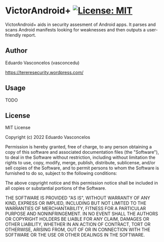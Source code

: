 # VictorAndroid+ [![License: MIT](https://img.shields.io/badge/License-MIT-yellow.svg)](https://opensource.org/licenses/MIT)

VictorAndroid+ aids in security assesment of Android apps. It parses and scans Android manifests looking for weaknesses and then outputs a user-friendly report.

## Author

Eduardo Vasconcelos (vasconcedu)

https://tereresecurity.wordpress.com/

## Usage

TODO

## License

MIT License

Copyright (c) 2022 Eduardo Vasconcelos

Permission is hereby granted, free of charge, to any person obtaining a copy
of this software and associated documentation files (the "Software"), to deal
in the Software without restriction, including without limitation the rights
to use, copy, modify, merge, publish, distribute, sublicense, and/or sell
copies of the Software, and to permit persons to whom the Software is
furnished to do so, subject to the following conditions:

The above copyright notice and this permission notice shall be included in all
copies or substantial portions of the Software.

THE SOFTWARE IS PROVIDED "AS IS", WITHOUT WARRANTY OF ANY KIND, EXPRESS OR
IMPLIED, INCLUDING BUT NOT LIMITED TO THE WARRANTIES OF MERCHANTABILITY,
FITNESS FOR A PARTICULAR PURPOSE AND NONINFRINGEMENT. IN NO EVENT SHALL THE
AUTHORS OR COPYRIGHT HOLDERS BE LIABLE FOR ANY CLAIM, DAMAGES OR OTHER
LIABILITY, WHETHER IN AN ACTION OF CONTRACT, TORT OR OTHERWISE, ARISING FROM,
OUT OF OR IN CONNECTION WITH THE SOFTWARE OR THE USE OR OTHER DEALINGS IN THE
SOFTWARE.
